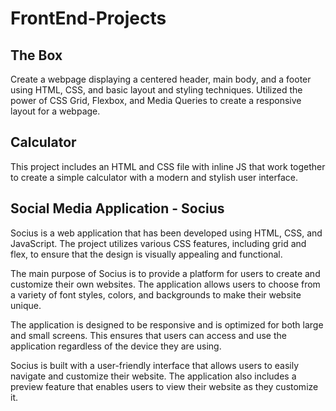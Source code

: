 # FrontEnd-Projects

## The Box

Create a webpage displaying a centered header, main body, and a footer using HTML, CSS, and basic layout and styling techniques. Utilized the power of CSS Grid, Flexbox, and Media Queries to create a responsive layout for a webpage.

## Calculator

This project includes an HTML and CSS file with inline JS that work together to create a simple calculator with a modern and stylish user interface.

## Social Media Application - Socius

Socius is a web application that has been developed using HTML, CSS, and JavaScript. The project utilizes various CSS features, including grid and flex, to ensure that the design is visually appealing and functional.

The main purpose of Socius is to provide a platform for users to create and customize their own websites. The application allows users to choose from a variety of font styles, colors, and backgrounds to make their website unique.

The application is designed to be responsive and is optimized for both large and small screens. This ensures that users can access and use the application regardless of the device they are using.

Socius is built with a user-friendly interface that allows users to easily navigate and customize their website. The application also includes a preview feature that enables users to view their website as they customize it.
